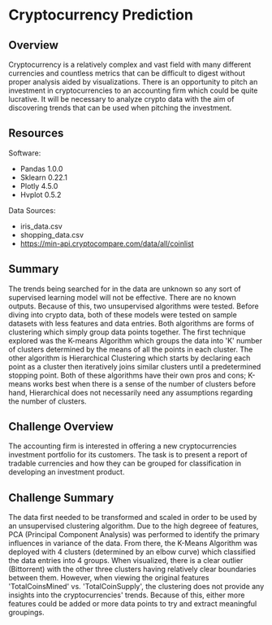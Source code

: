 # Cryptocurrency Prediction

## Overview
Cryptocurrency is a relatively complex and vast field with many different currencies and countless metrics that can be difficult to digest without proper analysis aided by visualizations. There is an opportunity to pitch an investment in cryptocurrencies to an accounting firm which could be quite lucrative. It will be necessary to analyze crypto data with the aim of discovering trends that can be used when pitching the investment.

## Resources
Software:
- Pandas 1.0.0
- Sklearn 0.22.1
- Plotly 4.5.0
- Hvplot 0.5.2

Data Sources:
- iris_data.csv
- shopping_data.csv
- https://min-api.cryptocompare.com/data/all/coinlist

## Summary
The trends being searched for in the data are unknown so any sort of supervised learning model will not be effective. There are no known outputs. Because of this, two unsupervised algorithms were tested. Before diving into crypto data, both of these models were tested on sample datasets with less features and data entries. Both algorithms are forms of clustering which simply group data points together. The first technique explored was the K-means Algorithm which groups the data into 'K' number of clusters determined by the means of all the points in each cluster. The other algorithm is Hierarchical Clustering which starts by declaring each point as a cluster then iteratively joins similar clusters until a predetermined stopping point. Both of these algorithms have their own pros and cons; K-means works best when there is a sense of the number of clusters before hand, Hierarchical does not necessarily need any assumptions regarding the number of clusters. 

## Challenge Overview
The accounting firm is interested in offering a new cryptocurrencies investment portfolio for its customers. The task is to present a report of tradable currencies and how they can be grouped for classification in developing an investment product. 

## Challenge Summary
The data first needed to be transformed and scaled in order to be used by an unsupervised clustering algorithm. Due to the high degreee of features, PCA (Principal Component Analysis) was performed to identify the primary influences in variance of the data. From there, the K-Means Algorithm was deployed with 4 clusters (determined by an elbow curve) which classified the data entries into 4 groups. When visualized, there is a clear outlier (Bittorrent) with the other three clusters having relatively clear boundaries between them. However, when viewing the original features 'TotalCoinsMined' vs. 'TotalCoinSupply', the clustering does not provide any insights into the cryptocurrencies' trends. Because of this, either more features could be added or more data points to try and extract meaningful groupings. 